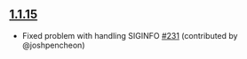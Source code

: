 ## [1.1.15](https::/github.com/kern/minitest-reporters/compare/v1.1.14...v1.1.15)

* Fixed problem with handling SIGINFO [#231](#231) (contributed by @joshpencheon)


